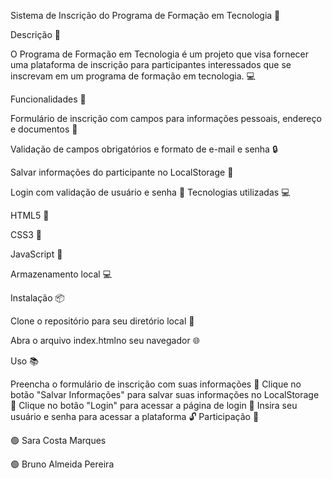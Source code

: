 Sistema de Inscrição do Programa de Formação em Tecnologia 🚀

Descrição 📝

O Programa de Formação em Tecnologia é um projeto que visa fornecer uma plataforma de inscrição para participantes interessados ​​que se inscrevam em um programa de formação em tecnologia. 💻

Funcionalidades 🎯

Formulário de inscrição com campos para informações pessoais, endereço e documentos 📝

Validação de campos obrigatórios e formato de e-mail e senha 🔒

Salvar informações do participante no LocalStorage 💾

Login com validação de usuário e senha 🔑
Tecnologias utilizadas 💻

HTML5 📄

CSS3 🎨

JavaScript 🤖

Armazenamento local 💻

Instalação 📦

Clone o repositório para seu diretório local 📁

Abra o arquivo index.htmlno seu navegador 🌐

Uso 📚

Preencha o formulário de inscrição com suas informações 📝
Clique no botão "Salvar Informações" para salvar suas informações no LocalStorage 💾
Clique no botão "Login" para acessar a página de login 🔑
Insira seu usuário e senha para acessar a plataforma 🔓
Participação 🤝

🟢 Sara Costa Marques

🟢 Bruno Almeida Pereira
